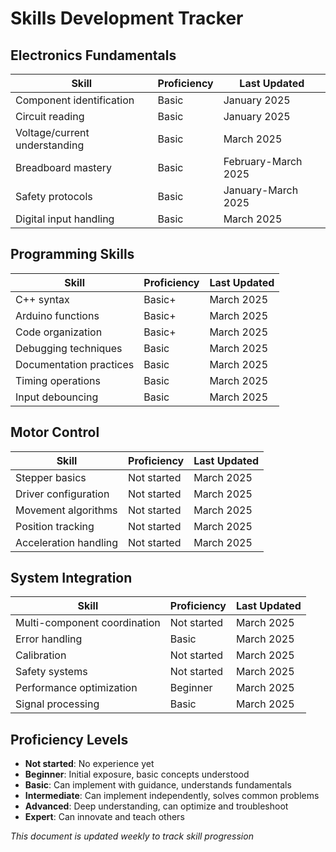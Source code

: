 # Skills Development Tracker

## Electronics Fundamentals
| Skill | Proficiency | Last Updated |
|-------|-------------|--------------|
| Component identification | Basic | January 2025 |
| Circuit reading | Basic | January 2025 |
| Voltage/current understanding | Basic | March 2025 |
| Breadboard mastery | Basic | February-March 2025 |
| Safety protocols | Basic | January-March 2025 |
| Digital input handling | Basic | March 2025 |

## Programming Skills
| Skill | Proficiency | Last Updated |
|-------|-------------|--------------|
| C++ syntax | Basic+ | March 2025 |
| Arduino functions | Basic+ | March 2025 |
| Code organization | Basic+ | March 2025 |
| Debugging techniques | Basic | March 2025 |
| Documentation practices | Basic | March 2025 |
| Timing operations | Basic | March 2025 |
| Input debouncing | Basic | March 2025 |

## Motor Control
| Skill | Proficiency | Last Updated |
|-------|-------------|--------------|
| Stepper basics | Not started | March 2025 |
| Driver configuration | Not started | March 2025 |
| Movement algorithms | Not started | March 2025 |
| Position tracking | Not started | March 2025 |
| Acceleration handling | Not started | March 2025 |

## System Integration
| Skill | Proficiency | Last Updated |
|-------|-------------|--------------|
| Multi-component coordination | Not started | March 2025 |
| Error handling | Basic | March 2025 |
| Calibration | Not started | March 2025 |
| Safety systems | Not started | March 2025 |
| Performance optimization | Beginner | March 2025 |
| Signal processing | Basic | March 2025 |

## Proficiency Levels
- **Not started**: No experience yet
- **Beginner**: Initial exposure, basic concepts understood
- **Basic**: Can implement with guidance, understands fundamentals
- **Intermediate**: Can implement independently, solves common problems
- **Advanced**: Deep understanding, can optimize and troubleshoot
- **Expert**: Can innovate and teach others

*This document is updated weekly to track skill progression*
